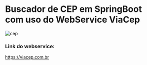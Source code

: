 # Buscador de CEP em SpringBoot com uso do WebService ViaCep

![cep](https://github.com/user-attachments/assets/555b0d12-0477-4dc6-bb6f-86bed08e1ead)

### Link do webservice: 
https://viacep.com.br
